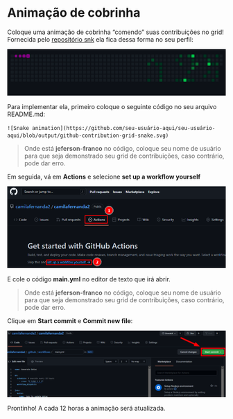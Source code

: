 # Animação de cobrinha

Coloque uma animação de cobrinha “comendo” suas contribuições no grid! 
Fornecida pelo [repositório snk](https://github.com/Platane/snk) ela fica dessa forma no seu perfil:

![snake gif](/imagem15.gif "Snake")

Para implementar ela, primeiro coloque o seguinte código no seu arquivo README.md:

``![Snake animation](https://github.com/seu-usuário-aqui/seu-usuário-aqui/blob/output/github-contribution-grid-snake.svg)``

> Onde está **jeferson-franco** no código, coloque seu nome de usuário para que seja demonstrado seu grid de contribuições, caso contrário, pode dar erro.

Em seguida, vá em **Actions** e selecione **set up a workflow yourself**

![actions button](/imagem16.png "actions")

E cole o código **main.yml** no editor de texto que irá abrir.

> Onde está **jeferson-franco** no código, coloque seu nome de usuário para que seja demonstrado seu grid de contribuições, caso contrário, pode dar erro.

Clique em **Start commit** e **Commit new file**:

![start commit](/imagem17.png "commit")

Prontinho! A cada 12 horas a animação será atualizada.
